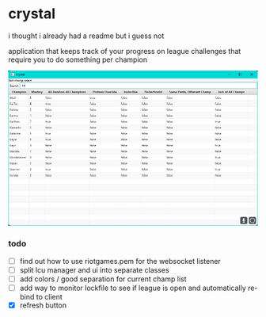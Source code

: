 # crystal
i thought i already had a readme but i guess not

application that keeps track of your progress on league challenges that require you to do something per champion

![img.png](img.png)

### todo
- [ ] find out how to use riotgames.pem for the websocket listener
- [ ] split lcu manager and ui into separate classes
- [ ] add colors / good separation for current champ list
- [ ] add way to monitor lockfile to see if league is open and automatically re-bind to client
- [x] refresh button